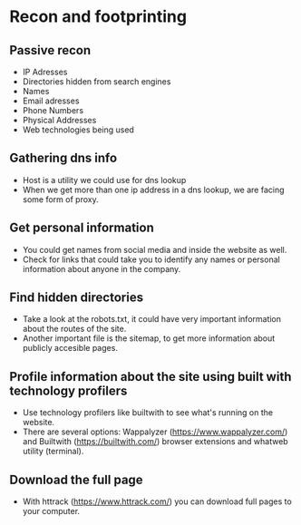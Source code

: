 # Recon and footprinting

## Passive recon

- IP Adresses
- Directories hidden from search engines
- Names
- Email adresses
- Phone Numbers
- Physical Addresses
- Web technologies being used

## Gathering dns info

- Host is a utility we could use for dns lookup
- When we get more than one ip address in a dns lookup, we are facing some form of proxy.

## Get personal information

- You could get names from social media and inside the website as well.
- Check for links that could take you to identify any names or personal information about anyone in the company.

## Find hidden directories

- Take a look at the robots.txt, it could have very important information about the routes of the site.
- Another important file is the sitemap, to get more information about publicly accesible pages.

## Profile information about the site using built with technology profilers

- Use technology profilers like builtwith to see what's running on the website.
- There are several options: Wappalyzer (https://www.wappalyzer.com/) and Builtwith (https://builtwith.com/) browser extensions and whatweb utility (terminal).

## Download the full page

- With httrack (https://www.httrack.com/) you can download full pages to your computer.